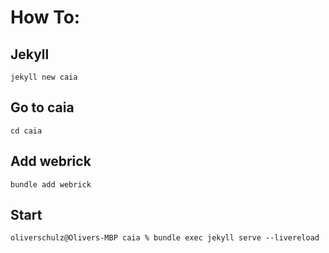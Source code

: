 # How To:

## Jekyll

```jekyll new caia```

## Go to caia

```cd caia```

## Add webrick

```bundle add webrick```

## Start
```oliverschulz@Olivers-MBP caia % bundle exec jekyll serve --livereload```

